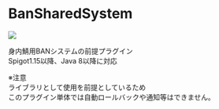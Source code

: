 # BanSharedSystem
[![](https://jitpack.io/v/kanasaki15/BanSharedSystem.svg)](https://jitpack.io/#kanasaki15/BanSharedSystem)


身内鯖用BANシステムの前提プラグイン<br>
Spigot1.15以降、Java 8以降に対応<br>

※注意<br>
ライブラリとして使用を前提としているため<br>
このプラグイン単体では自動ロールバックや通知等はできません。
